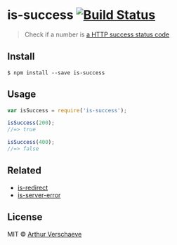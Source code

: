 # is-success [![Build Status](https://travis-ci.org/arthurvr/is-success.svg?branch=master)](https://travis-ci.org/arthurvr/is-success)

> Check if a number is [a HTTP success status code](http://en.wikipedia.org/wiki/List_of_HTTP_status_codes#2xx_Success)


## Install

```
$ npm install --save is-success
```


## Usage

```js
var isSuccess = require('is-success');

isSuccess(200);
//=> true

isSuccess(400);
//=> false
```


## Related

* [is-redirect](https://github.com/sindresorhus/is-redirect)
* [is-server-error](https://github.com/arthurvr/is-server-error)

## License

MIT © [Arthur Verschaeve](http://arthurverschaeve.be)
